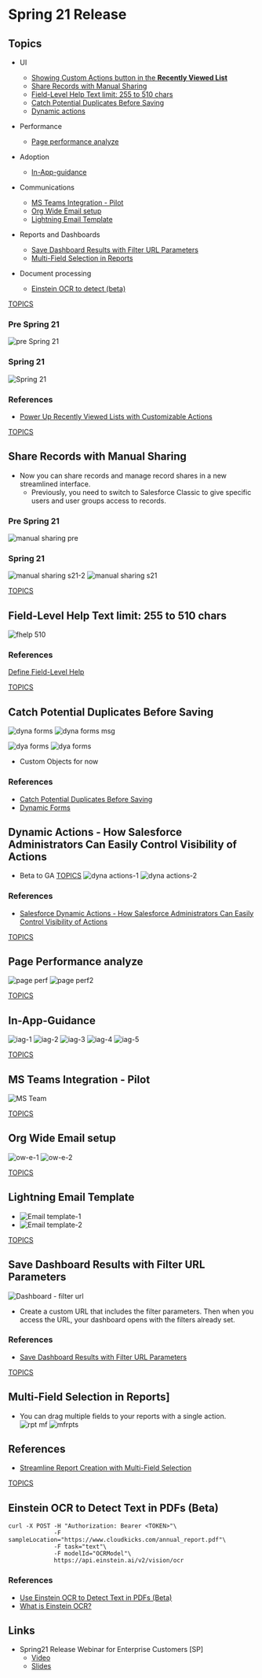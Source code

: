 # Spring 21 Release


## Topics
- UI
    - [Showing Custom Actions button in the **Recently Viewed List**](#customactions)
    - [Share Records with Manual Sharing](#manualsharing)
    - [Field-Level Help Text limit: 255 to 510 chars](#fhelplimit)
    - [Catch Potential Duplicates Before Saving](#dupcatch)
    - [Dynamic actions](#dynaactions)
- Performance
    - [Page performance analyze](#pageperf)
- Adoption 
    - [In-App-guidance](#iag)

- Communications
    - [MS Teams Integration - Pilot](#msteams)
    - [Org Wide Email setup](#ow-email)
    - [Lightning Email Template](emailtemp)

- Reports and Dashboards
    - [Save Dashboard Results with Filter URL Parameters](#filterurl)
    - [Multi-Field Selection in Reports](#mfrpts)

- Document processing
    - [Einstein OCR to detect (beta)](#eocr)

<a name="customactions"></a>  [TOPICS](#topics)
### Pre Spring 21
![pre Spring 21](img/pre-s21-case-1.gif)
### Spring 21

![Spring 21](img/s21-case-1.gif) 


### References
- [Power Up Recently Viewed Lists with Customizable Actions](https://help.salesforce.com/articleView?id=release-notes.rn_lex_mru_list_actions.htm&type=5&release=230)


<a name="manualsharing"></a>  [TOPICS](#topics)
## Share Records with Manual Sharing 
- Now you can share records and manage record shares in a new streamlined interface.
    - Previously, you need to switch to Salesforce Classic to give specific users and user groups access to records.

### Pre Spring 21
![manual sharing pre](img/mshare-1.png) 

### Spring 21
![manual sharing s21-2](img/mshare-21-1.png) 
![manual sharing s21](img/mshare-21-2.png) 

<a name="fhelplimit"></a>  [TOPICS](#topics)
## Field-Level Help Text limit: 255 to 510 chars
![fhelp 510](img/fhelp-510-1.png)

### References
[Define Field-Level Help](https://help.salesforce.com/articleView?id=customhelp_defining_field_level_help.htm&type=5)



<a name="dupcatch"></a>  [TOPICS](#topics)
## Catch Potential Duplicates Before Saving

![dyna forms](img/dynamic-forms-1.png)
![dyna forms msg](img/dynamic-forms-2.png)

![dya forms](img/dyna-forms-0.gif)
![dya forms](img/dyna-forms-1.gif)
- Custom Objects for now

### References
- [Catch Potential Duplicates Before Saving](https://help.salesforce.com/articleView?id=release-notes.rn_lex_duplicates.htm&type=5&release=230)
- [Dynamic Forms](https://help.salesforce.com/articleView?id=dynamic_forms_migrate.htm&type=5)

## Dynamic Actions - How Salesforce Administrators Can Easily Control Visibility of Actions
- Beta to GA
<a name="dynaactions"></a>  [TOPICS](#topics)
![dyna actions-1](img/dya-actions-01.png)
![dyna actions-2](img/dyna-actions-21.png )

### References
- [Salesforce Dynamic Actions - How Salesforce Administrators Can Easily Control Visibility of Actions](https://www.youtube.com/watch?v=AE1J5JSdpdc&list=PLrC_ei2_Pv0Gb-uuA5UxFneaVSjkCepYQ)

<a name="page-perf-1.png"></a>  [TOPICS](#topics)
## Page Performance analyze

![page perf](img/page-perf-1.png)
![page perf2](img/page-perf-2.png)


<a name="iag"></a>  [TOPICS](#topics)
## In-App-Guidance
![iag-1](img/iag-1.png)
![iag-2](img/iag-2.png)
![iag-3](img/iag-3.png)
![iag-4](img/iag-4.png)
![iag-5](img/iag-5.png)


<a name="msteams"></a>  [TOPICS](#topics)
## MS Teams Integration - Pilot
![MS Team](img/msteams-pilot-1.png)


<a name="ow-email"></a>  [TOPICS](#topics)
## Org Wide Email setup
![ow-e-1](img/ow-email-1.png)
![ow-e-2](img/ow-email-2.png)

<a name="emailtemp"></a>  [TOPICS](#topics)
## Lightning Email Template
- ![Email template-1](img/email-templ-1.png)
- ![Email template-2](img/email-templ-2.png)


<a name="filterurl"></a>  [TOPICS](#topics)
## Save Dashboard Results with Filter URL Parameters

![Dashboard - filter url]( https://resources.docs.salesforce.com/images/38f9b0a20cabda8dd84f5921ae742525.png)
-  Create a custom URL that includes the filter parameters. Then when you access the URL, your dashboard opens with the filters already set.

### References
- [Save Dashboard Results with Filter URL Parameters](https://help.salesforce.com/articleView?id=release-notes.rn_rd_dashboards_filter_url.htm&type=5&release=230)

<a name="mfrpts"></a>  [TOPICS](#topics)
## Multi-Field Selection in Reports]
- You can drag multiple fields to your reports with a single action. 
![rpt mf](img/ept-mf-1.png)
![mfrpts](https://resources.docs.salesforce.com/images/fb63a482d2bdf3ccfa51e990145f175f.png)

## References
- [Streamline Report Creation with Multi-Field Selection](https://help.salesforce.com/articleView?id=release-notes.rn_rd_reports_multifield_select.htm&type=5&release=230)


<a name="eocr"></a>  [TOPICS](#topics)
## Einstein OCR to Detect Text in PDFs (Beta)
```
curl -X POST -H "Authorization: Bearer <TOKEN>"\
             -F sampleLocation="https://www.cloudkicks.com/annual_report.pdf"\
             -F task="text"\
             -F modelId="OCRModel"\
             https://api.einstein.ai/v2/vision/ocr

```

### References 
- [Use Einstein OCR to Detect Text in PDFs (Beta)](https://help.salesforce.com/articleView?id=release-notes.rn_einstein_vision_ocr_pdf_support.htm&type=5&release=230)
- [What is Einstein OCR?](https://metamind.readme.io/docs/what-is-einstein-ocr)

## Links
-  Spring21 Release Webinar for Enterprise Customers [SP]
    - [Video](https://salesforce.vidyard.com/watch/Bb5KtxUUvvm5xfdpThuxHG)
    - [Slides]( https://sfdc.co/cdXukP)
 
